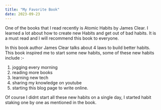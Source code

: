 ```yaml
---
title: "My Favorite Book"
date: 2023-09-23
---
```


One of the books that I read recently is Atomic Habits by James Clear. I learned a lot about how to create new Habits and get out of bad habits. It is a must read and I will recommend this book to everyone.

In this book author James Clear talks about 4 laws to build better habits. This book inspired me to start some new habits, some of these new habits include :- 
1) jogging every morning
2) reading more books
3) learning new tech
4) sharing my knowledge on youtube
5) starting this blog page to write online.

Of course I didnt start all these new habits on a single day, I started habit staking one by one as mentioned in the book.